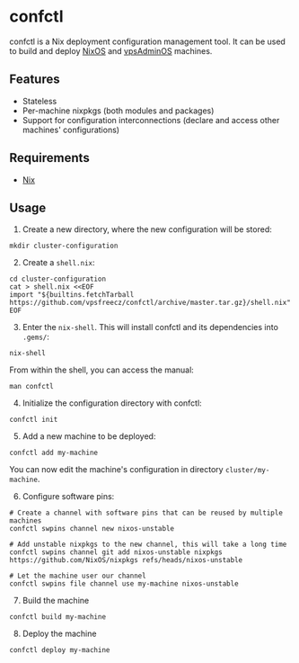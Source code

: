 # confctl
confctl is a Nix deployment configuration management tool. It can be used to
build and deploy [NixOS](https://nixos.org) and [vpsAdminOS](https://vpsadminos.org)
machines.

## Features

* Stateless
* Per-machine nixpkgs (both modules and packages)
* Support for configuration interconnections (declare and access other machines'
  configurations)

## Requirements

* [Nix](https://nixos.org)

## Usage
1. Create a new directory, where the new configuration will be stored:

```
mkdir cluster-configuration
```

2. Create a `shell.nix`:
```
cd cluster-configuration
cat > shell.nix <<EOF
import "${builtins.fetchTarball https://github.com/vpsfreecz/confctl/archive/master.tar.gz}/shell.nix"
EOF
```

3. Enter the `nix-shell`. This will install confctl and its dependencies
into `.gems/`:
```
nix-shell
```

From within the shell, you can access the manual:

```
man confctl
```

4. Initialize the configuration directory with confctl:
```
confctl init
```

5. Add a new machine to be deployed:
```
confctl add my-machine
```

You can now edit the machine's configuration in directory `cluster/my-machine`.

6. Configure software pins:
```
# Create a channel with software pins that can be reused by multiple machines
confctl swpins channel new nixos-unstable

# Add unstable nixpkgs to the new channel, this will take a long time
confctl swpins channel git add nixos-unstable nixpkgs https://github.com/NixOS/nixpkgs refs/heads/nixos-unstable

# Let the machine user our channel
confctl swpins file channel use my-machine nixos-unstable
```

7. Build the machine
```
confctl build my-machine
```

8. Deploy the machine
```
confctl deploy my-machine
```

